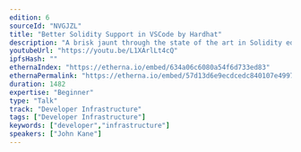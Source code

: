 ```yaml
---
edition: 6
sourceId: "NVGJZL"
title: "Better Solidity Support in VSCode by Hardhat"
description: "A brisk jaunt through the state of the art in Solidity editor tooling, a tour of Nomic's Solidity Language Server and how we can take Solidity editor support to the next level."
youtubeUrl: "https://youtu.be/L1XArlLt4cQ"
ipfsHash: ""
ethernaIndex: "https://etherna.io/embed/634a06c6080a54f6d733ed83"
ethernaPermalink: "https://etherna.io/embed/57d13d6e9ecdcedc840107e4997cda403c94beff8506130787aa95f2be6a52ee"
duration: 1482
expertise: "Beginner"
type: "Talk"
track: "Developer Infrastructure"
tags: ["Developer Infrastructure"]
keywords: ["developer","infrastructure"]
speakers: ["John Kane"]
---
```

